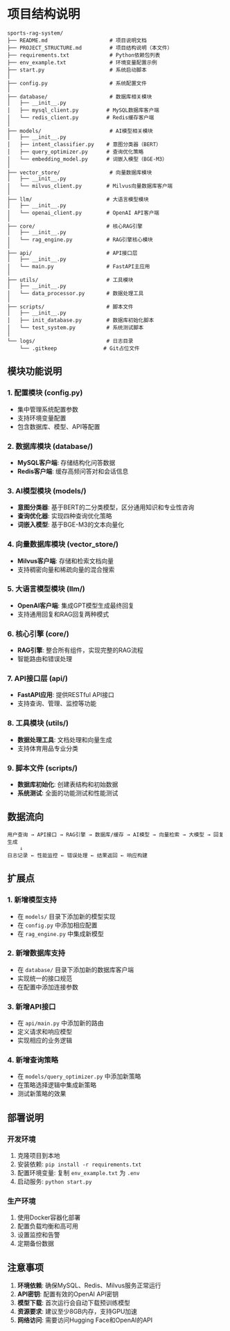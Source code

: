 # 项目结构说明

```
sports-rag-system/
├── README.md                    # 项目说明文档
├── PROJECT_STRUCTURE.md         # 项目结构说明（本文件）
├── requirements.txt             # Python依赖包列表
├── env_example.txt              # 环境变量配置示例
├── start.py                     # 系统启动脚本
│
├── config.py                    # 系统配置文件
│
├── database/                    # 数据库相关模块
│   ├── __init__.py
│   ├── mysql_client.py         # MySQL数据库客户端
│   └── redis_client.py         # Redis缓存客户端
│
├── models/                      # AI模型相关模块
│   ├── __init__.py
│   ├── intent_classifier.py    # 意图分类器（BERT）
│   ├── query_optimizer.py      # 查询优化策略
│   └── embedding_model.py      # 词嵌入模型（BGE-M3）
│
├── vector_store/                # 向量数据库模块
│   ├── __init__.py
│   └── milvus_client.py        # Milvus向量数据库客户端
│
├── llm/                        # 大语言模型模块
│   ├── __init__.py
│   └── openai_client.py        # OpenAI API客户端
│
├── core/                       # 核心RAG引擎
│   ├── __init__.py
│   └── rag_engine.py           # RAG引擎核心模块
│
├── api/                        # API接口层
│   ├── __init__.py
│   └── main.py                 # FastAPI主应用
│
├── utils/                      # 工具模块
│   ├── __init__.py
│   └── data_processor.py       # 数据处理工具
│
├── scripts/                    # 脚本文件
│   ├── __init__.py
│   ├── init_database.py        # 数据库初始化脚本
│   └── test_system.py          # 系统测试脚本
│
└── logs/                       # 日志目录
    └── .gitkeep               # Git占位文件
```

## 模块功能说明

### 1. 配置模块 (config.py)
- 集中管理系统配置参数
- 支持环境变量配置
- 包含数据库、模型、API等配置

### 2. 数据库模块 (database/)
- **MySQL客户端**: 存储结构化问答数据
- **Redis客户端**: 缓存高频问答对和会话信息

### 3. AI模型模块 (models/)
- **意图分类器**: 基于BERT的二分类模型，区分通用知识和专业性咨询
- **查询优化器**: 实现四种查询优化策略
- **词嵌入模型**: 基于BGE-M3的文本向量化

### 4. 向量数据库模块 (vector_store/)
- **Milvus客户端**: 存储和检索文档向量
- 支持稠密向量和稀疏向量的混合搜索

### 5. 大语言模型模块 (llm/)
- **OpenAI客户端**: 集成GPT模型生成最终回复
- 支持通用回复和RAG回复两种模式

### 6. 核心引擎 (core/)
- **RAG引擎**: 整合所有组件，实现完整的RAG流程
- 智能路由和错误处理

### 7. API接口层 (api/)
- **FastAPI应用**: 提供RESTful API接口
- 支持查询、管理、监控等功能

### 8. 工具模块 (utils/)
- **数据处理工具**: 文档处理和向量生成
- 支持体育用品专业分类

### 9. 脚本文件 (scripts/)
- **数据库初始化**: 创建表结构和初始数据
- **系统测试**: 全面的功能测试和性能测试

## 数据流向

```
用户查询 → API接口 → RAG引擎 → 数据库/缓存 → AI模型 → 向量检索 → 大模型 → 回复生成
    ↓
日志记录 ← 性能监控 ← 错误处理 ← 结果返回 ← 响应构建
```

## 扩展点

### 1. 新增模型支持
- 在 `models/` 目录下添加新的模型实现
- 在 `config.py` 中添加相应配置
- 在 `rag_engine.py` 中集成新模型

### 2. 新增数据库支持
- 在 `database/` 目录下添加新的数据库客户端
- 实现统一的接口规范
- 在配置中添加连接参数

### 3. 新增API接口
- 在 `api/main.py` 中添加新的路由
- 定义请求和响应模型
- 实现相应的业务逻辑

### 4. 新增查询策略
- 在 `models/query_optimizer.py` 中添加新策略
- 在策略选择逻辑中集成新策略
- 测试新策略的效果

## 部署说明

### 开发环境
1. 克隆项目到本地
2. 安装依赖: `pip install -r requirements.txt`
3. 配置环境变量: 复制 `env_example.txt` 为 `.env`
4. 启动服务: `python start.py`

### 生产环境
1. 使用Docker容器化部署
2. 配置负载均衡和高可用
3. 设置监控和告警
4. 定期备份数据

## 注意事项

1. **环境依赖**: 确保MySQL、Redis、Milvus服务正常运行
2. **API密钥**: 配置有效的OpenAI API密钥
3. **模型下载**: 首次运行会自动下载预训练模型
4. **资源要求**: 建议至少8GB内存，支持GPU加速
5. **网络访问**: 需要访问Hugging Face和OpenAI的API


